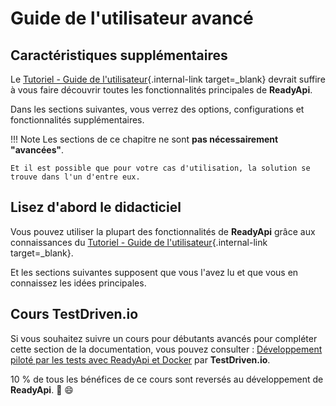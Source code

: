 # Guide de l'utilisateur avancé

## Caractéristiques supplémentaires

Le [Tutoriel - Guide de l'utilisateur](../tutorial/){.internal-link target=_blank} devrait suffire à vous faire découvrir toutes les fonctionnalités principales de **ReadyApi**.

Dans les sections suivantes, vous verrez des options, configurations et fonctionnalités supplémentaires.

!!! Note
    Les sections de ce chapitre ne sont **pas nécessairement "avancées"**.

    Et il est possible que pour votre cas d'utilisation, la solution se trouve dans l'un d'entre eux.

## Lisez d'abord le didacticiel

Vous pouvez utiliser la plupart des fonctionnalités de **ReadyApi** grâce aux connaissances du [Tutoriel - Guide de l'utilisateur](../tutorial/){.internal-link target=_blank}.

Et les sections suivantes supposent que vous l'avez lu et que vous en connaissez les idées principales.

## Cours TestDriven.io

Si vous souhaitez suivre un cours pour débutants avancés pour compléter cette section de la documentation, vous pouvez consulter : <a href="https://testdrive.io/courses/tdd-readyapi/" class="external- link" target="_blank">Développement piloté par les tests avec ReadyApi et Docker</a> par **TestDriven.io**.

10 % de tous les bénéfices de ce cours sont reversés au développement de **ReadyApi**. 🎉 😄

